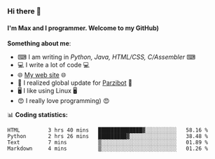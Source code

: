 ### Hi there 👋
#### I'm Max and I programmer. Welcome to my GitHub)

**Something about me**:
- ⌨ I am writing in _Python, Java, HTML/CSS, C/Assembler_ ⌨
- 💻 I write a lot of code 💻
- 🌐 [My web site](https://merive.herokuapp.com/) 🌐
- 💾 I realized global update for [Parzibot](https://github.com/merive/Parzibot) 💾
- 🖥️ I like using Linux 🖥️
- 😍 I really love programming) 😍

📊 **Coding statistics:**
<!--START_SECTION:waka-->
```text
HTML         3 hrs 40 mins   ██████████████▓░░░░░░░░░░   58.16 % 
Python       2 hrs 26 mins   █████████▓░░░░░░░░░░░░░░░   38.48 % 
Text         7 mins          ▒░░░░░░░░░░░░░░░░░░░░░░░░   01.89 % 
Markdown     4 mins          ▒░░░░░░░░░░░░░░░░░░░░░░░░   01.26 % 
```
<!--END_SECTION:waka-->
